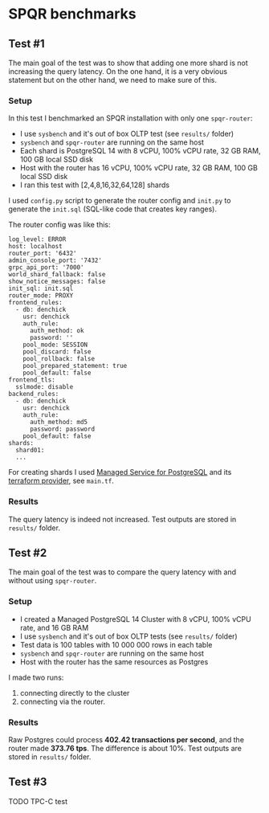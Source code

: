 # SPQR benchmarks

## Test #1

The main goal of the test was to show that adding one more shard is not increasing the query latency. On the one hand, it is a very obvious statement but on the other hand, we need to make sure of this.

### Setup

In this test I benchmarked an SPQR installation with only one `spqr-router`:
- I use `sysbench` and it's out of box OLTP test (see `results/` folder)
- `sysbench` and `spqr-router` are running on the same host
- Each shard is PostgreSQL 14 with 8 vCPU, 100% vCPU rate, 32 GB RAM, 100 GB local SSD disk
- Host with the router has 16 vCPU, 100% vCPU rate, 32 GB RAM, 100 GB local SSD disk
- I ran this test with [2,4,8,16,32,64,128] shards

I used `config.py` script to generate the router config and `init.py` to generate the `init.sql` (SQL-like code that creates key ranges).

The router config was like this:

```
log_level: ERROR
host: localhost
router_port: '6432'
admin_console_port: '7432'
grpc_api_port: '7000'
world_shard_fallback: false
show_notice_messages: false
init_sql: init.sql
router_mode: PROXY
frontend_rules:
  - db: denchick
    usr: denchick
    auth_rule:
      auth_method: ok
      password: ''
    pool_mode: SESSION
    pool_discard: false
    pool_rollback: false
    pool_prepared_statement: true
    pool_default: false
frontend_tls:
  sslmode: disable
backend_rules:
  - db: denchick
    usr: denchick
    auth_rule:
      auth_method: md5
      password: password
    pool_default: false
shards:
  shard01:
  ...

```

For creating shards I used [Managed Service for PostgreSQL](https://cloud.yandex.com/en/services/managed-postgresql) and its [terraform provider](https://registry.terraform.io/providers/yandex-cloud/yandex/), see `main.tf`.

### Results

The query latency is indeed not increased. Test outputs are stored in `results/` folder.

## Test #2

The main goal of the test was to compare the query latency with and without using `spqr-router`.

### Setup

- I created a Managed PostgreSQL 14 Cluster with 8 vCPU, 100% vCPU rate, and 16 GB RAM
- I use `sysbench` and it's out of box OLTP tests (see `results/` folder)
- Test data is 100 tables with 10 000 000 rows in each table
- `sysbench` and `spqr-router` are running on the same host
- Host with the router has the same resources as Postgres

I made two runs:

1. connecting directly to the cluster
2. connecting via the router.

### Results

Raw Postgres could process **402.42 transactions per second**, and the router made **373.76 tps**. The difference is about 10%. Test outputs are stored in `results/` folder.

## Test #3

TODO TPC-C test

